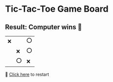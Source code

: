 # Tic-Tac-Toe Game Board
## Result: Computer wins 🤖
|   |   |   |
|---|---|---|
|❌ |  |⭕ |
|  |❌ |⭕ |
|  |⭕ |❌ |

🔄 [Click here](EEEEEEEEE.md) to restart